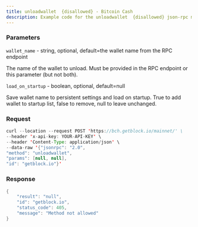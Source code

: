 ```yaml
---
title: unloadwallet  {disallowed} - Bitcoin Cash
description: Example code for the unloadwallet  {disallowed} json-rpc method. Сomplete guide on how to use unloadwallet  {disallowed} json-rpc in GetBlock.io Web3 documentation.
---
```


### Parameters


`wallet_name` - string, optional, default=the wallet name from the RPC
endpoint

The name of the wallet to unload. Must be provided in the RPC endpoint
or this parameter (but not both).

`load_on_startup` - boolean, optional, default=null

Save wallet name to persistent settings and load on startup. True to add
wallet to startup list, false to remove, null to leave unchanged.

### Request

``` java
curl --location --request POST 'https://bch.getblock.io/mainnet/' \ 
--header 'x-api-key: YOUR-API-KEY' \ 
--header 'Content-Type: application/json' \ 
--data-raw '{"jsonrpc": "2.0",
"method": "unloadwallet",
"params": [null, null],
"id": "getblock.io"}'
```

###  Response

``` java
{
    "result": "null",
    "id": "getblock.io",
    "status_code": 405,
    "message": "Method not allowed"
}
```

